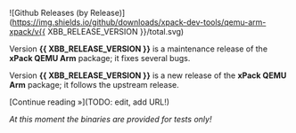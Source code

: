 ![Github Releases (by Release)](https://img.shields.io/github/downloads/xpack-dev-tools/qemu-arm-xpack/v{{ XBB_RELEASE_VERSION }}/total.svg)

Version **{{ XBB_RELEASE_VERSION }}** is a maintenance release of the **xPack QEMU Arm** package; it fixes several bugs.

Version **{{ XBB_RELEASE_VERSION }}** is a new release of the **xPack QEMU Arm** package; it follows the upstream release.

[Continue reading »](TODO: edit, add URL!)

_At this moment the binaries are provided for tests only!_
